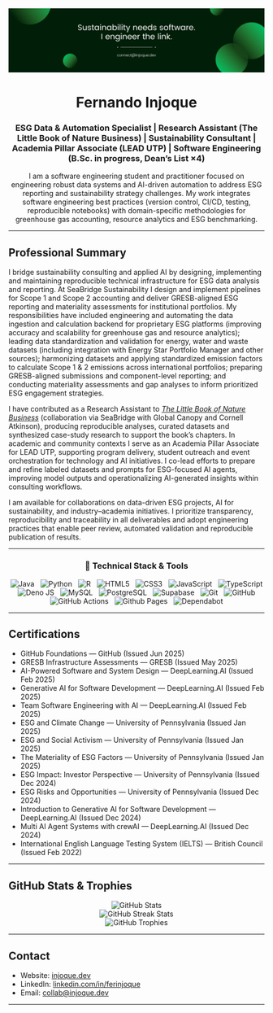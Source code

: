 <div align="center">
  <img src="https://raw.githubusercontent.com/Ferinjoque/Ferinjoque/main/header.png" alt="Fernando Injoque">
</div>

<h1 align="center">Fernando Injoque</h1>
<h3 align="center">ESG Data & Automation Specialist | Research Assistant (The Little Book of Nature Business) | Sustainability Consultant | Academia Pillar Associate (LEAD UTP) | Software Engineering (B.Sc. in progress, Dean’s List ×4)</h3>

<p align="center">
  I am a software engineering student and practitioner focused on engineering robust data systems and AI-driven automation to address ESG reporting and sustainability strategy challenges. My work integrates software engineering best practices (version control, CI/CD, testing, reproducible notebooks) with domain-specific methodologies for greenhouse gas accounting, resource analytics and ESG benchmarking.
</p>

---

## Professional Summary

I bridge sustainability consulting and applied AI by designing, implementing and maintaining reproducible technical infrastructure for ESG data analysis and reporting. At SeaBridge Sustainability I design and implement pipelines for Scope 1 and Scope 2 accounting and deliver GRESB-aligned ESG reporting and materiality assessments for institutional portfolios. My responsibilities have included engineering and automating the data ingestion and calculation backend for proprietary ESG platforms (improving accuracy and scalability for greenhouse gas and resource analytics); leading data standardization and validation for energy, water and waste datasets (including integration with Energy Star Portfolio Manager and other sources); harmonizing datasets and applying standardized emission factors to calculate Scope 1 & 2 emissions across international portfolios; preparing GRESB-aligned submissions and component-level reporting; and conducting materiality assessments and gap analyses to inform prioritized ESG engagement strategies.

I have contributed as a Research Assistant to *[The Little Book of Nature Business](https://globalcanopy.org/the-little-book-series/)* (collaboration via SeaBridge with Global Canopy and Cornell Atkinson), producing reproducible analyses, curated datasets and synthesized case-study research to support the book’s chapters. In academic and community contexts I serve as an Academia Pillar Associate for LEAD UTP, supporting program delivery, student outreach and event orchestration for technology and AI initiatives. I co-lead efforts to prepare and refine labeled datasets and prompts for ESG-focused AI agents, improving model outputs and operationalizing AI-generated insights within consulting workflows.

I am available for collaborations on data-driven ESG projects, AI for sustainability, and industry–academia initiatives. I prioritize transparency, reproducibility and traceability in all deliverables and adopt engineering practices that enable peer review, automated validation and reproducible publication of results.

---

<h3 align="center">🤖 Technical Stack & Tools</h3>
<p align="center">
  <img src="https://img.shields.io/badge/Java-ED8B00?style=for-the-badge&logo=openjdk&logoColor=white" alt="Java">
  &nbsp;
  <img src="https://img.shields.io/badge/python-3670A0?style=for-the-badge&logo=python&logoColor=ffdd54" alt="Python">
  &nbsp;
  <img src="https://img.shields.io/badge/r-%23276DC3.svg?style=for-the-badge&logo=r&logoColor=white" alt="R">
  &nbsp;
  <img src="https://img.shields.io/badge/html5-%23E34F26.svg?style=for-the-badge&logo=html5&logoColor=white" alt="HTML5">
  &nbsp;
  <img src="https://img.shields.io/badge/css3-%231572B6.svg?style=for-the-badge&logo=css3&logoColor=white" alt="CSS3">
  &nbsp;
  <img src="https://img.shields.io/badge/javascript-%23323330.svg?style=for-the-badge&logo=javascript&logoColor=%23F7DF1E" alt="JavaScript">
  &nbsp;
  <img src="https://img.shields.io/badge/typescript-%23007ACC.svg?style=for-the-badge&logo=typescript&logoColor=white" alt="TypeScript">
  &nbsp;
  <img src="https://img.shields.io/badge/deno%20js-000000?style=for-the-badge&logo=deno&logoColor=white" alt="Deno JS">
  &nbsp;
  <img src="https://img.shields.io/badge/MySQL-4479A1?style=for-the-badge&logo=mysql&logoColor=white" alt="MySQL">
  &nbsp;
  <img src="https://img.shields.io/badge/postgresql-4169e1?style=for-the-badge&logo=postgresql&logoColor=white" alt="PostgreSQL">
  &nbsp;
  <img src="https://img.shields.io/badge/Supabase-3ECF8E?style=for-the-badge&logo=supabase&logoColor=white" alt="Supabase">
  &nbsp;
  <img src="https://img.shields.io/badge/git-%23F05033.svg?style=for-the-badge&logo=git&logoColor=white" alt="Git">
  &nbsp;
  <img src="https://img.shields.io/badge/github-%23121011.svg?style=for-the-badge&logo=github&logoColor=white" alt="GitHub">
  &nbsp;
  <img src="https://img.shields.io/badge/github%20actions-%232671E5.svg?style=for-the-badge&logo=githubactions&logoColor=white" alt="GitHub Actions">
  &nbsp;
  <img src="https://img.shields.io/badge/github%20pages-121013?style=for-the-badge&logo=github&logoColor=white" alt="Github Pages">
  &nbsp;
  <img src="https://img.shields.io/badge/dependabot-025E8C?style=for-the-badge&logo=dependabot&logoColor=white" alt="Dependabot">
</p>

---

## Certifications

- GitHub Foundations — GitHub (Issued Jun 2025)  
- GRESB Infrastructure Assessments — GRESB (Issued May 2025)  
- AI-Powered Software and System Design — DeepLearning.AI (Issued Feb 2025)  
- Generative AI for Software Development — DeepLearning.AI (Issued Feb 2025)  
- Team Software Engineering with AI — DeepLearning.AI (Issued Feb 2025)  
- ESG and Climate Change — University of Pennsylvania (Issued Jan 2025)  
- ESG and Social Activism — University of Pennsylvania (Issued Jan 2025)  
- The Materiality of ESG Factors — University of Pennsylvania (Issued Jan 2025)  
- ESG Impact: Investor Perspective — University of Pennsylvania (Issued Dec 2024)  
- ESG Risks and Opportunities — University of Pennsylvania (Issued Dec 2024)  
- Introduction to Generative AI for Software Development — DeepLearning.AI (Issued Dec 2024)  
- Multi AI Agent Systems with crewAI — DeepLearning.AI (Issued Dec 2024)  
- International English Language Testing System (IELTS) — British Council (Issued Feb 2022)

---

## GitHub Stats & Trophies

<div align="center">
  <img src="https://github-readme-stats.vercel.app/api?username=Ferinjoque&show_icons=true&theme=dracula&include_all_commits=true&count_private=true" alt="GitHub Stats"/>
  <br/>
  <img src="https://github-readme-streak-stats.herokuapp.com/?user=Ferinjoque&theme=dracula" alt="GitHub Streak Stats"/>
  <br/>
  <img src="https://github-profile-trophy.vercel.app/?username=Ferinjoque&theme=dracula&no-bg=true&margin-w=4" alt="GitHub Trophies"/>
</div>

---

## Contact

- Website: [injoque.dev](https://injoque.dev/?utm_source=github)  
- LinkedIn: [linkedin.com/in/ferinjoque](https://linkedin.com/in/ferinjoque)  
- Email: collab@injoque.dev

---

